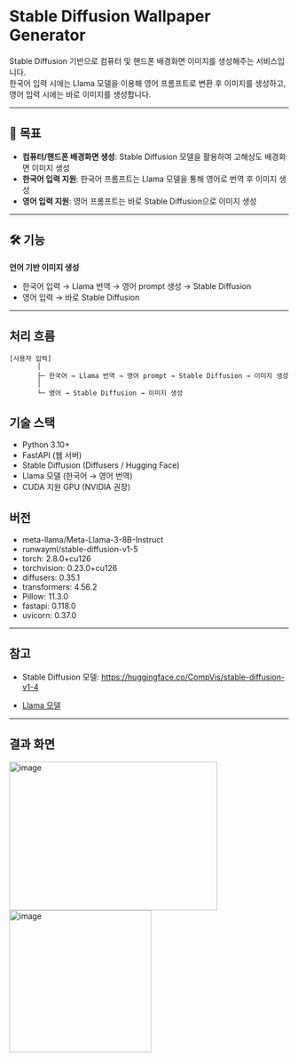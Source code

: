 # Stable Diffusion Wallpaper Generator

Stable Diffusion 기반으로 컴퓨터 및 핸드폰 배경화면 이미지를 생성해주는 서비스입니다.  
한국어 입력 시에는 Llama 모델을 이용해 영어 프롬프트로 변환 후 이미지를 생성하고, 영어 입력 시에는 바로 이미지를 생성합니다.

---

## 🚀 목표
- **컴퓨터/핸드폰 배경화면 생성**: Stable Diffusion 모델을 활용하여 고해상도 배경화면 이미지 생성
- **한국어 입력 지원**: 한국어 프롬프트는 Llama 모델을 통해 영어로 번역 후 이미지 생성
- **영어 입력 지원**: 영어 프롬프트는 바로 Stable Diffusion으로 이미지 생성

---

## 🛠️ 기능
**언어 기반 이미지 생성**
   - 한국어 입력 → Llama 번역 → 영어 prompt 생성 → Stable Diffusion
   - 영어 입력 → 바로 Stable Diffusion

---

## 처리 흐름
```
[사용자 입력]
       │
       ├─ 한국어 → Llama 번역 → 영어 prompt → Stable Diffusion → 이미지 생성
       │
       └─ 영어 → Stable Diffusion → 이미지 생성
```
## 기술 스택

- Python 3.10+
-  FastAPI (웹 서버)
-  Stable Diffusion (Diffusers / Hugging Face)
-  Llama 모델 (한국어 → 영어 번역)
-  CUDA 지원 GPU (NVIDIA 권장)

## 버전

- meta-llama/Meta-Llama-3-8B-Instruct
- runwayml/stable-diffusion-v1-5
- torch: 2.8.0+cu126
- torchvision: 0.23.0+cu126
- diffusers: 0.35.1
- transformers: 4.56.2
- Pillow: 11.3.0
- fastapi: 0.118.0
- uvicorn: 0.37.0

---

## 참고 
- Stable Diffusion 모델: https://huggingface.co/CompVis/stable-diffusion-v1-4

- [Llama 모델](https://huggingface.co/meta-llama/Meta-Llama-3-8B-Instruct)

---
## 결과 화면
<img width="375" height="267" alt="image" src="https://github.com/user-attachments/assets/90ce3049-eb47-4cba-b0e5-553e20901444" />

</br>

<img width="256" height="256" alt="image" src="https://github.com/user-attachments/assets/c5861ca1-0ab0-4380-bbd5-a23e2428af0c" />
